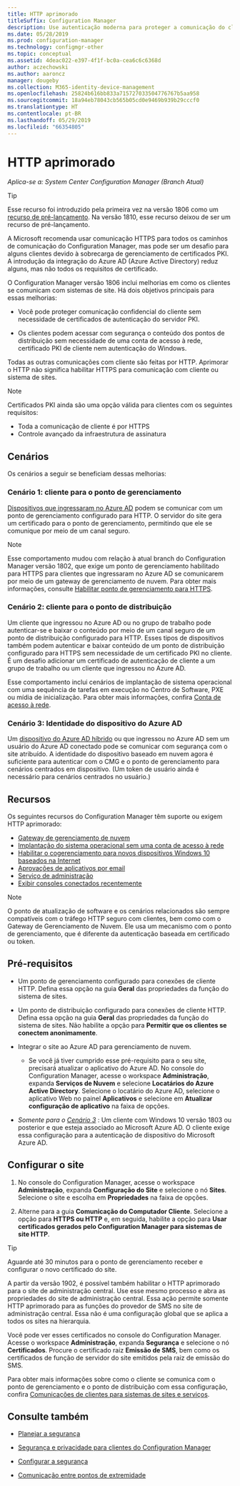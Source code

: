```yaml
---
title: HTTP aprimorado
titleSuffix: Configuration Manager
description: Use autenticação moderna para proteger a comunicação do cliente sem a necessidade de certificados PKI.
ms.date: 05/28/2019
ms.prod: configuration-manager
ms.technology: configmgr-other
ms.topic: conceptual
ms.assetid: 4deac022-e397-4f1f-bc0a-cea6c6c6368d
author: aczechowski
ms.author: aaroncz
manager: dougeby
ms.collection: M365-identity-device-management
ms.openlocfilehash: 25824b616bb833a715727033504776767b5aa958
ms.sourcegitcommit: 18a94eb78043cb565b05cd0e9469b939b29cccf0
ms.translationtype: HT
ms.contentlocale: pt-BR
ms.lasthandoff: 05/29/2019
ms.locfileid: "66354805"
---
```

# <a name="enhanced-http"></a>HTTP aprimorado

*Aplica-se a: System Center Configuration Manager (Branch Atual)*

<!--1356889,1358460-->

> [!Tip]  
> Esse recurso foi introduzido pela primeira vez na versão 1806 como um [recurso de pré-lançamento](/sccm/core/servers/manage/pre-release-features). Na versão 1810, esse recurso deixou de ser um recurso de pré-lançamento.  

A Microsoft recomenda usar comunicação HTTPS para todos os caminhos de comunicação do Configuration Manager, mas pode ser um desafio para alguns clientes devido à sobrecarga de gerenciamento de certificados PKI. A introdução da integração do Azure AD (Azure Active Directory) reduz alguns, mas não todos os requisitos de certificado.

O Configuration Manager versão 1806 inclui melhorias em como os clientes se comunicam com sistemas de site. Há dois objetivos principais para essas melhorias:  

- Você pode proteger comunicação confidencial do cliente sem necessidade de certificados de autenticação do servidor PKI.  

- Os clientes podem acessar com segurança o conteúdo dos pontos de distribuição sem necessidade de uma conta de acesso à rede, certificado PKI de cliente nem autenticação do Windows.  

Todas as outras comunicações com cliente são feitas por HTTP. Aprimorar o HTTP não significa habilitar HTTPS para comunicação com cliente ou sistema de sites.<!-- SCCMDocs issue #1212 -->

> [!Note]  
> Certificados PKI ainda são uma opção válida para clientes com os seguintes requisitos:  
>
> - Toda a comunicação de cliente é por HTTPS  
> - Controle avançado da infraestrutura de assinatura  


## <a name="bkmk_scenario"></a> Cenários

Os cenários a seguir se beneficiam dessas melhorias:  

### <a name="bkmk_scenario1"></a> Cenário 1: cliente para o ponto de gerenciamento

<!--1356889-->
[Dispositivos que ingressaram no Azure AD](https://docs.microsoft.com/azure/active-directory/device-management-introduction#azure-ad-joined-devices) podem se comunicar com um ponto de gerenciamento configurado para HTTP. O servidor do site gera um certificado para o ponto de gerenciamento, permitindo que ele se comunique por meio de um canal seguro.

> [!Note]  
> Esse comportamento mudou com relação à atual branch do Configuration Manager versão 1802, que exige um ponto de gerenciamento habilitado para HTTPS para clientes que ingressaram no Azure AD se comunicarem por meio de um gateway de gerenciamento de nuvem. Para obter mais informações, consulte [Habilitar ponto de gerenciamento para HTTPS](/sccm/core/clients/manage/cmg/certificates-for-cloud-management-gateway#bkmk_mphttps).  

### <a name="bkmk_scenario2"></a> Cenário 2: cliente para o ponto de distribuição

<!--1358228-->
Um cliente que ingressou no Azure AD ou no grupo de trabalho pode autenticar-se e baixar o conteúdo por meio de um canal seguro de um ponto de distribuição configurado para HTTP. Esses tipos de dispositivos também podem autenticar e baixar conteúdo de um ponto de distribuição configurado para HTTPS sem necessidade de um certificado PKI no cliente. É um desafio adicionar um certificado de autenticação de cliente a um grupo de trabalho ou um cliente que ingressou no Azure AD.

Esse comportamento inclui cenários de implantação de sistema operacional com uma sequência de tarefas em execução no Centro de Software, PXE ou mídia de inicialização. Para obter mais informações, confira [Conta de acesso à rede](/sccm/core/plan-design/hierarchy/accounts#network-access-account).<!--1358278-->

### <a name="bkmk_scenario3"></a> Cenário 3: Identidade do dispositivo do Azure AD

<!--1358460-->
Um [dispositivo do Azure AD híbrido](https://docs.microsoft.com/azure/active-directory/device-management-introduction#hybrid-azure-ad-joined-devices) ou que ingressou no Azure AD sem um usuário do Azure AD conectado pode se comunicar com segurança com o site atribuído. A identidade do dispositivo baseado em nuvem agora é suficiente para autenticar com o CMG e o ponto de gerenciamento para cenários centrados em dispositivo. (Um token de usuário ainda é necessário para cenários centrados no usuário.)  


## <a name="features"></a>Recursos

Os seguintes recursos do Configuration Manager têm suporte ou exigem HTTP aprimorado:

- [Gateway de gerenciamento de nuvem](/sccm/core/clients/manage/cmg/plan-cloud-management-gateway)
- [Implantação do sistema operacional sem uma conta de acesso à rede](/sccm/osd/plan-design/planning-considerations-for-automating-tasks#enhanced-http)
- [Habilitar o cogerenciamento para novos dispositivos Windows 10 baseados na Internet](/sccm/comanage/tutorial-co-manage-new-devices)
- [Aprovações de aplicativos por email](/sccm/apps/deploy-use/app-approval#bkmk_email-approve)
- [Serviço de administração](/sccm/core/plan-design/hierarchy/plan-for-the-sms-provider#bkmk_admin-service)
- [Exibir consoles conectados recentemente](/sccm/core/servers/manage/admin-console#bkmk_viewconnected)

> [!Note]  
> O ponto de atualização de software e os cenários relacionados são sempre compatíveis com o tráfego HTTP seguro com clientes, bem como com o Gateway de Gerenciamento de Nuvem. Ele usa um mecanismo com o ponto de gerenciamento, que é diferente da autenticação baseada em certificado ou token.<!-- SCCMDocs issue #1148 -->


## <a name="prerequisites"></a>Pré-requisitos  

- Um ponto de gerenciamento configurado para conexões de cliente HTTP. Defina essa opção na guia **Geral** das propriedades da função do sistema de sites.  

- Um ponto de distribuição configurado para conexões de cliente HTTP. Defina essa opção na guia **Geral** das propriedades da função do sistema de sites. Não habilite a opção para **Permitir que os clientes se conectem anonimamente**.  

- Integrar o site ao Azure AD para gerenciamento de nuvem.  

    - Se você já tiver cumprido esse pré-requisito para o seu site, precisará atualizar o aplicativo do Azure AD. No console do Configuration Manager, acesse o workspace **Administração**, expanda **Serviços de Nuvem** e selecione **Locatários do Azure Active Directory**. Selecione o locatário do Azure AD, selecione o aplicativo Web no painel **​​Aplicativos** e selecione em **Atualizar configuração de aplicativo** na faixa de opções.  

- *Somente para o [Cenário 3](#bkmk_scenario3)* : Um cliente com Windows 10 versão 1803 ou posterior e que esteja associado ao Microsoft Azure AD. O cliente exige essa configuração para a autenticação de dispositivo do Microsoft Azure AD.<!-- SCCMDocs issue 1126 -->


## <a name="configure-the-site"></a>Configurar o site

1. No console do Configuration Manager, acesse o workspace **Administração**, expanda **Configuração do Site** e selecione o nó **Sites**. Selecione o site e escolha em **Propriedades** na faixa de opções.  

2. Alterne para a guia **Comunicação do Computador Cliente**. Selecione a opção para **HTTPS ou HTTP** e, em seguida, habilite a opção para **Usar certificados gerados pelo Configuration Manager para sistemas de site HTTP**.  

> [!Tip]
> Aguarde até 30 minutos para o ponto de gerenciamento receber e configurar o novo certificado do site.

<!--3798957-->
A partir da versão 1902, é possível também habilitar o HTTP aprimorado para o site de administração central. Use esse mesmo processo e abra as propriedades do site de administração central. Essa ação permite somente HTTP aprimorado para as funções do provedor de SMS no site de administração central. Essa não é uma configuração global que se aplica a todos os sites na hierarquia.

Você pode ver esses certificados no console do Configuration Manager. Acesse o workspace **Administração**, expanda **Segurança** e selecione o nó **Certificados**. Procure o certificado raiz **Emissão de SMS**, bem como os certificados de função de servidor do site emitidos pela raiz de emissão do SMS.

Para obter mais informações sobre como o cliente se comunica com o ponto de gerenciamento e o ponto de distribuição com essa configuração, confira [Comunicações de clientes para sistemas de sites e serviços](/sccm/core/plan-design/hierarchy/communications-between-endpoints#Planning_Client_to_Site_System).


## <a name="see-also"></a>Consulte também

- [Planejar a segurança](/sccm/core/plan-design/security/plan-for-security)  

- [Segurança e privacidade para clientes do Configuration Manager](/sccm/core/clients/deploy/plan/security-and-privacy-for-clients)  

- [Configurar a segurança](/sccm/core/plan-design/security/configure-security)  

- [Comunicação entre pontos de extremidade](/sccm/core/plan-design/hierarchy/communications-between-endpoints)  
